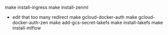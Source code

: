 make install-ingress 
make install-zenml
* edit that too many redirect 
make gcloud-docker-auth
make gcloud-docker-auth-zen
make add-gcs-secret-lakefs
make install-lakefs 
make install-mlflow